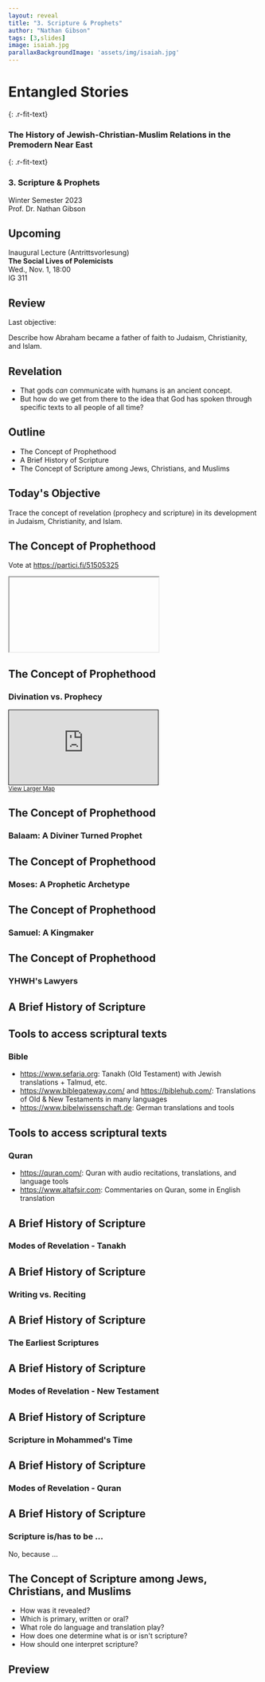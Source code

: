```yaml
---
layout: reveal
title: "3. Scripture & Prophets"
author: "Nathan Gibson"
tags: [3,slides]
image: isaiah.jpg
parallaxBackgroundImage: 'assets/img/isaiah.jpg'
---
```


# Entangled Stories  
{: .r-fit-text}

### The History of Jewish-Christian-Muslim Relations in the Premodern Near East
{: .r-fit-text}

### 3. Scripture & Prophets

Winter Semester 2023  
Prof. Dr. Nathan Gibson

## Upcoming

Inaugural Lecture (Antrittsvorlesung)  
**The Social Lives of Polemicists**  
Wed., Nov. 1, 18:00  
IG 311

## Review

Last objective: 

<i class="fa-solid fa-check"></i> Describe how Abraham became a father of faith to Judaism, Christianity, and Islam.

## Revelation

- That gods *can* communicate with humans is an ancient concept.
- But how do we get from there to the idea that God has spoken through specific texts to all people of all time?

## Outline

- The Concept of Prophethood
- A Brief History of Scripture
- The Concept of Scripture among Jews, Christians, and Muslims

## Today's Objective

<i class="fa-solid fa-check"></i> Trace the concept of revelation (prophecy and scripture) in its development in Judaism, Christianity, and Islam.

## The Concept of Prophethood

Vote at <https://partici.fi/51505325>

<iframe data-src="https://ars.particify.de/p/51505325/series/3.%20Scripture%20&%20Prophets/1" class="r-stretch"></iframe>

## The Concept of Prophethood
### Divination vs. Prophecy

<iframe class="r-stretch" src="https://www.openstreetmap.org/export/embed.html?bbox=27.778930664062504%2C30.26381184075493%2C36.95251464843751%2C34.50655662164561&amp;layer=tracestracktopo&amp;marker=32.410110328024494%2C32.36572265625" style="border: 1px solid black"></iframe><br/><small><a href="https://www.openstreetmap.org/?mlat=32.410&amp;mlon=32.366#map=8/32.410/32.366&amp;layers=P">View Larger Map</a></small>

## The Concept of Prophethood
### Balaam: A Diviner Turned Prophet

## The Concept of Prophethood
### Moses: A Prophetic Archetype

## The Concept of Prophethood
### Samuel: A Kingmaker

## The Concept of Prophethood
### YHWH's Lawyers

## A Brief History of Scripture

## Tools to access scriptural texts

### Bible

- <https://www.sefaria.org>: Tanakh (Old Testament) with Jewish translations + Talmud, etc.
- <https://www.biblegateway.com/> and <https://biblehub.com/>: Translations of Old & New Testaments in many languages
- <https://www.bibelwissenschaft.de>: German translations and tools

## Tools to access scriptural texts

### Quran

- <https://quran.com/>: Quran with audio recitations, translations, and language tools
- <https://www.altafsir.com>: Commentaries on Quran, some in English translation

## A Brief History of Scripture
### Modes of Revelation - Tanakh

## A Brief History of Scripture
### Writing vs. Reciting

## A Brief History of Scripture
### The Earliest Scriptures

## A Brief History of Scripture
### Modes of Revelation - New Testament

## A Brief History of Scripture
### Scripture in Mohammed's Time

## A Brief History of Scripture
### Modes of Revelation - Quran

## A Brief History of Scripture
### Scripture is/has to be ...

No, because ...

## The Concept of Scripture among Jews, Christians, and Muslims

- How was it revealed?
- Which is primary, written or oral? 
- What role do language and translation play?
- How does one determine what is or isn't scripture?
- How should one interpret scripture?

## Preview